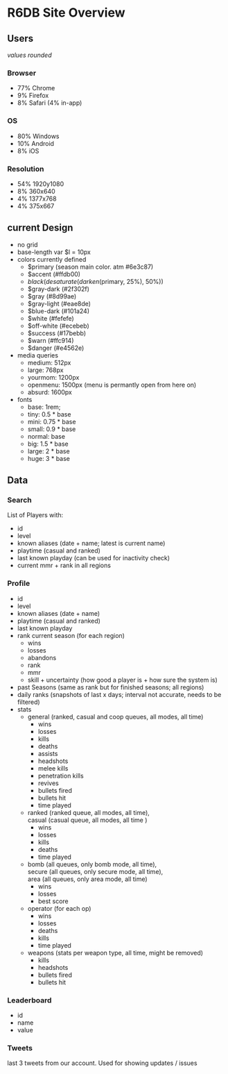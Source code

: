 # R6DB Site Overview

## Users  

*values rounded*  

### Browser  

 - 77% Chrome
 - 9% Firefox
 - 8% Safari (4% in-app)

 ### OS  
   
 - 80% Windows
 - 10% Android
 - 8% iOS

 ### Resolution  
 
 - 54% 1920y1080
 - 8% 360x640
 - 4% 1377x768
 - 4% 375x667
  
## current Design  
 - no grid
 - base-length var $l = 10px
 - colors currently defined
   - $primary (season main color. atm #6e3c87)
   - $accent (#ffdb00)
   - $black (desaturate(darken($primary, 25%), 50%))
   - $gray-dark (#2f302f)
   - $gray (#8d99ae)
   - $gray-light (#eae8de)
   - $blue-dark (#101a24)
   - $white (#fefefe)
   - $off-white (#ecebeb)
   - $success (#17bebb)
   - $warn (#ffc914)
   - $danger (#e4562e)
 - media queries
    - medium: 512px
    - large: 768px
    - yourmom: 1200px
    - openmenu: 1500px (menu is permantly open from here on)
    - absurd: 1600px
  - fonts
    - base: 1rem;
    - tiny: 0.5 * base
    - mini: 0.75 * base
    - small: 0.9 * base 
    - normal: base
    - big: 1.5 * base
    - large: 2 * base
    - huge: 3 * base

## Data

### Search  

List of Players with:  

 - id
 - level
 - known aliases (date + name; latest is current name)
 - playtime (casual and ranked)
 - last known playday (can be used for inactivity check)
 - current mmr + rank in all regions

### Profile  
  
 - id
 - level
 - known aliases (date + name)
 - playtime (casual and ranked)
 - last known playday
 - rank current season (for each region)  
   - wins
   - losses
   - abandons
   - rank
   - mmr
   - skill + uncertainty (how good a player is + how sure the system is)
 - past Seasons (same as rank but for finished seasons; all regions)
 - daily ranks (snapshots of last x days; interval not accurate, needs to be filtered)
 - stats  
   - general (ranked, casual and coop queues, all modes, all time)  
     - wins
     - losses
     - kills
     - deaths
     - assists
     - headshots
     - melee kills
     - penetration kills
     - revives
     - bullets fired
     - bullets hit
     - time played 
   - ranked (ranked queue, all modes, all time),  
     casual (casual queue, all modes, all time )   
     - wins
     - losses
     - kills
     - deaths
     - time played
   - bomb (all queues, only bomb mode, all time),  
     secure (all queues, only secure mode, all time),  
     area (all queues, only area mode, all time)  
     - wins
     - losses
     - best score
   - operator (for each op)  
     - wins
     - losses
     - deaths
     - kills
     - time played 
   - weapons (stats per weapon type, all time, might be removed)  
     - kills
     - headshots
     - bullets fired
     - bullets hit

### Leaderboard  
  
  - id
  - name
  - value

### Tweets  
 last 3 tweets from our account. Used for showing updates / issues